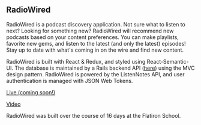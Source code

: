 ## RadioWired

RadioWired is a podcast discovery application. Not sure what to listen to next? Looking for something new? RadioWired will recommend new podcasts based on your content preferences. You can make playlists, favorite new gems, and listen to the latest (and only the latest) episodes! Stay up to date with what's coming in on the wire and find new content.

RadioWired is built with React & Redux, and styled using React-Semantic-UI. The database is maintained by a Rails backend API ([here](https://github.com/jarretbryan/RadioWired-backend)) using the MVC design pattern. RadioWired is powered by the ListenNotes API, and user authentication is managed with JSON Web Tokens.


[Live (coming soon!)]()

[Video](https://youtu.be/eZ6ugaf7MTA)

RadioWired was built over the course of 16 days at the Flatiron School. 


